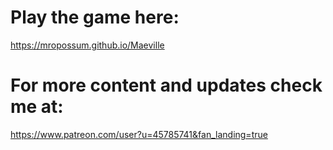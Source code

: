 # Play the game here:
https://mropossum.github.io/Maeville

# For more content and updates check me at:
https://www.patreon.com/user?u=45785741&fan_landing=true

